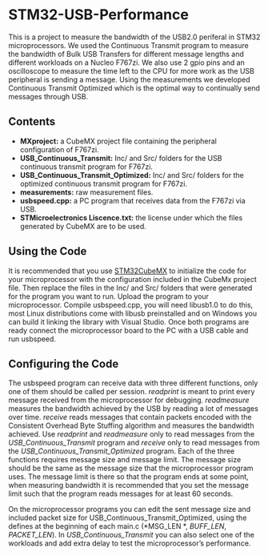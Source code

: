 # STM32-USB-Performance
This is a project to measure the bandwidth of the USB2.0 periferal in STM32 microprocessors. We used the Continuous Transmit program to measure the bandwidth of Bulk USB Transfers for different message lengths and different workloads on a Nucleo F767zi. We also use 2 gpio pins and an oscilloscope to measure the time left to the CPU for more work as the USB peripheral is sending a message. Using the measurements we developed Continuous Transmit Optimized which is the optimal way to continually send messages through USB.

## Contents
- **MXproject:** a CubeMX project file containing the peripheral configuration of F767zi.
- **USB_Continuous_Transmit:** Inc/ and Src/ folders for the USB continuous transmit program for F767zi.
- **USB_Continuous_Transmit_Optimized:** Inc/ and Src/ folders for the optimized continuous transmit program for F767zi.
- **measurements:** raw measurement files.
- **usbspeed.cpp:** a PC program that receives data from the F767zi via USB.
- **STMicroelectronics Liscence.txt:** the license under which the files generated by CubeMX are to be used.


## Using the Code
It is recommended that you use [STM32CubeMX](https://www.st.com/en/development-tools/stm32cubemx.html) to initialize the code for your microprocessor with the configuration included in the CubeMx project file. Then replace the files in the Inc/ and Src/ folders that were generated for the program you want to run. Upload the program to your microprocessor. Compile usbspeed.cpp, you will need libusb1.0 to do this, most Linux distributions come with libusb preinstalled and on Windows you can build it linking the library with Visual Studio. Once both programs are ready connect the microprocessor board to the PC with a USB cable and run usbspeed.

## Configuring the Code
The usbspeed program can receive data with three different functions, only one of them should be called per session. *readprint* is meant to print every message received from the microprocessor for debugging. *readmeasure* measures the bandwidth achieved by the USB by reading a lot of messages over time. *receive* reads messages that contain packets encoded with the Consistent Overhead Byte Stuffing algorithm and measures the bandwidth achieved.
Use *readprint* and *readmeasure* only to read messages from the *USB_Continuous_Transmit* program and *receive* only to read messages from the *USB_Continuous_Transmit_Optimized* program. Each of the three functions requires message size and message limit. The message size should be the same as the message size that the microprocessor program uses. The message limit is there so that the program ends at some point, when measuring bandwidth it is recommended that you set the message limit such that the program reads messages for at least 60 seconds.

On the microprocessor programs you can edit the sent message size and included packet size for USB_Continuous_Transmit_Optimized, using the defines at the beginning of each main.c (*MSG_LEN *, *BUFF_LEN*, *PACKET_LEN*). In *USB_Continuous_Transmit* you can also select one of the workloads and add extra delay to test the microprocessor’s performance.

